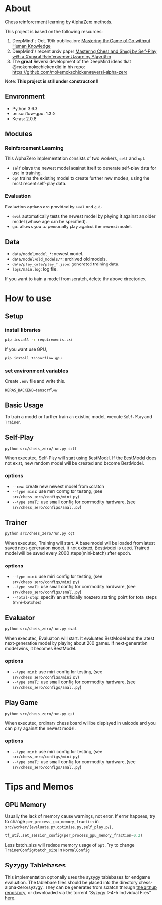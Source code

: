 About
=====

Chess reinforcement learning by [AlphaZero](https://arxiv.org/pdf/1712.01815.pdf) methods.

This project is based on the following resources:
1) DeepMind's Oct. 19th publication: [Mastering the Game of Go without Human Knowledge](https://www.nature.com/articles/nature24270.epdf?author_access_token=VJXbVjaSHxFoctQQ4p2k4tRgN0jAjWel9jnR3ZoTv0PVW4gB86EEpGqTRDtpIz-2rmo8-KG06gqVobU5NSCFeHILHcVFUeMsbvwS-lxjqQGg98faovwjxeTUgZAUMnRQ)
2) DeepMind's recent arxiv paper [Mastering Chess and Shogi by Self-Play with a
General Reinforcement Learning Algorithm](https://arxiv.org/pdf/1712.01815.pdf)
3) The <b>great</b> Reversi development of the DeepMind ideas that @mokemokechicken did in his repo: https://github.com/mokemokechicken/reversi-alpha-zero

Note: <b>This project is still under construction!!</b>

Environment
-----------

* Python 3.6.3
* tensorflow-gpu: 1.3.0
* Keras: 2.0.8

Modules
-------

### Reinforcement Learning

This AlphaZero implementation consists of two workers, `self` and `opt`.

* `self` plays the newest model against itself to generate self-play data for use in training.
* `opt` trains the existing model to create further new models, using the most recent self-play data.

### Evaluation

Evaluation options are provided by `eval` and `gui`.

* `eval` automatically tests the newest model by playing it against an older model (whose age can be specified).
* `gui` allows you to personally play against the newest model.

Data
-----

* `data/model/model_*`: newest model.
* `data/model/old_models/*`: archived old models.
* `data/play_data/play_*.json`: generated training data.
* `logs/main.log`: log file.
  
If you want to train a model from scratch, delete the above directories.

How to use
==========

Setup
-------
### install libraries
```bash
pip install -r requirements.txt
```

If you want use GPU,

```bash
pip install tensorflow-gpu
```

### set environment variables
Create `.env` file and write this.

```text:.env
KERAS_BACKEND=tensorflow
```


Basic Usage
------------

To train a model or further train an existing model, execute `Self-Play` and `Trainer`. 


Self-Play
--------

```bash
python src/chess_zero/run.py self
```

When executed, Self-Play will start using BestModel.
If the BestModel does not exist, new random model will be created and become BestModel.

### options
* `--new`: create new newest model from scratch
* `--type mini`: use mini config for testing, (see `src/chess_zero/configs/mini.py`)
* `--type small`: use small config for commodity hardware, (see `src/chess_zero/configs/small.py`)

Trainer
-------

```bash
python src/chess_zero/run.py opt
```

When executed, Training will start.
A base model will be loaded from latest saved next-generation model. If not existed, BestModel is used.
Trained model will be saved every 2000 steps(mini-batch) after epoch. 

### options
* `--type mini`: use mini config for testing, (see `src/chess_zero/configs/mini.py`)
* `--type small`: use small config for commodity hardware, (see `src/chess_zero/configs/small.py`)
* `--total-step`: specify an artificially nonzero starting point for total steps (mini-batches)

Evaluator
---------

```bash
python src/chess_zero/run.py eval
```

When executed, Evaluation will start.
It evaluates BestModel and the latest next-generation model by playing about 200 games.
If next-generation model wins, it becomes BestModel. 

### options
* `--type mini`: use mini config for testing, (see `src/chess_zero/configs/mini.py`)
* `--type small`: use small config for commodity hardware, (see `src/chess_zero/configs/small.py`)

Play Game
---------

```bash
python src/chess_zero/run.py gui
```

When executed, ordinary chess board will be displayed in unicode and you can play against the newest model.

### options
* `--type mini`: use mini config for testing, (see `src/chess_zero/configs/mini.py`)
* `--type small`: use small config for commodity hardware, (see `src/chess_zero/configs/small.py`)

Tips and Memos
====

GPU Memory
----------

Usually the lack of memory cause warnings, not error.
If error happens, try to change `per_process_gpu_memory_fraction` in `src/worker/{evaluate.py,optimize.py,self_play.py}`,

```python
tf_util.set_session_config(per_process_gpu_memory_fraction=0.2)
```

Less batch_size will reduce memory usage of `opt`.
Try to change `TrainerConfig#batch_size` in `NormalConfig`.

Syzygy Tablebases
-------
This implementation optionally uses the syzygy tablebases for endgame evaluation. The tablebase files should be placed into the directory chess-alpha-zero/syzygy. They can be generated from scratch through [the github repository](https://github.com/syzygy1/tb), or downloaded via the torrent "Syzygy 3-4-5 Individual Files" [here](http://oics.olympuschess.com/tracker/index.php).

